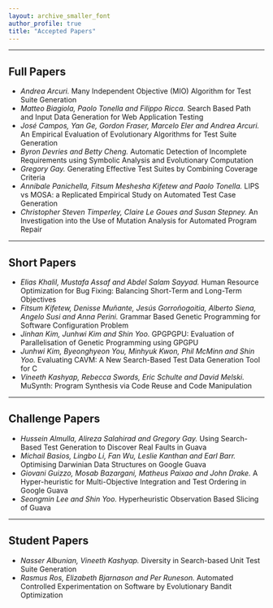```yaml
---
layout: archive_smaller_font
author_profile: true
title: "Accepted Papers"
---
```


---

<h2 style="text-align: left;" markdown="1">Full Papers</h2>

<ul>
<li><em>Andrea Arcuri.</em> Many Independent Objective (MIO) Algorithm for Test Suite Generation</li>
<li><em>Matteo Biagiola, Paolo Tonella and Filippo Ricca.</em> Search Based Path and Input Data Generation for Web Application Testing</li>
<li><em>José Campos, Yan Ge, Gordon Fraser, Marcelo Eler and Andrea Arcuri.</em> An Empirical Evaluation of Evolutionary Algorithms for Test Suite Generation</li>
<li><em>Byron Devries and Betty Cheng.</em> Automatic Detection of Incomplete Requirements using Symbolic Analysis and Evolutionary Computation</li>
<li><em>Gregory Gay.</em> Generating Effective Test Suites by Combining Coverage Criteria</li>
<li><em>Annibale Panichella, Fitsum Meshesha Kifetew and Paolo Tonella.</em> LIPS vs MOSA: a Replicated Empirical Study on Automated Test Case Generation</li>
<li><em>Christopher Steven Timperley, Claire Le Goues and Susan Stepney.</em> An Investigation into the Use of Mutation Analysis for Automated Program Repair</li>
</ul>

---

<h2 style="text-align: left;" markdown="1">Short Papers</h2>

<ul>
<li><em>Elias Khalil, Mustafa Assaf and Abdel Salam Sayyad.</em> Human Resource Optimization for Bug Fixing: Balancing Short-Term and Long-Term Objectives</li>
<li><em>Fitsum Kifetew, Denisse Muñante, Jesús Gorroñogoitia, Alberto Siena, Angelo Susi and Anna Perini.</em> Grammar Based Genetic Programming for Software Configuration Problem</li>
<li><em>Jinhan Kim, Junhwi Kim and Shin Yoo.</em> GPGPGPU: Evaluation of Parallelisation of Genetic Programming using GPGPU</li>
<li><em>Junhwi Kim, Byeonghyeon You, Minhyuk Kwon, Phil McMinn and Shin Yoo.</em> Evaluating CAVM: A New Search-Based Test Data Generation Tool for C</li>
<li><em>Vineeth Kashyap, Rebecca Swords, Eric Schulte and David Melski.</em> MuSynth: Program Synthesis via Code Reuse and Code Manipulation</li>
</ul>

---

<h2 style="text-align: left;" markdown="1">Challenge Papers</h2>

<ul>
<li><em>Hussein Almulla, Alireza Salahirad and Gregory Gay.</em> Using Search-Based Test Generation to Discover Real Faults in Guava</li>
<li><em>Michail Basios, Lingbo Li, Fan Wu, Leslie Kanthan and Earl Barr.</em> Optimising Darwinian Data Structures on Google Guava</li>
<li><em>Giovani Guizzo, Mosab Bazargani, Matheus Paixao and John Drake.</em> A Hyper-heuristic for Multi-Objective Integration and Test Ordering in Google Guava</li>
<li><em>Seongmin Lee and Shin Yoo.</em> Hyperheuristic Observation Based Slicing of Guava</li>
</ul>

---

<h2 style="text-align: left;" markdown="1">Student Papers</h2>

<ul>
<li><em>Nasser Albunian, Vineeth Kashyap.</em> Diversity in Search-based Unit Test Suite Generation</li>
<li><em>Rasmus Ros, Elizabeth Bjarnason and Per Runeson.</em> Automated Controlled Experimentation on Software by Evolutionary Bandit Optimization</li>
</ul>
